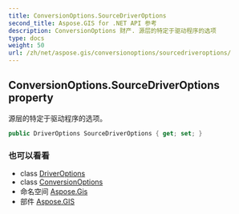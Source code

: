 ```yaml
---
title: ConversionOptions.SourceDriverOptions
second_title: Aspose.GIS for .NET API 参考
description: ConversionOptions 财产. 源层的特定于驱动程序的选项
type: docs
weight: 50
url: /zh/net/aspose.gis/conversionoptions/sourcedriveroptions/
---
```

## ConversionOptions.SourceDriverOptions property

源层的特定于驱动程序的选项。

```csharp
public DriverOptions SourceDriverOptions { get; set; }
```

### 也可以看看

* class [DriverOptions](../../driveroptions/)
* class [ConversionOptions](../)
* 命名空间 [Aspose.Gis](../../conversionoptions/)
* 部件 [Aspose.GIS](../../../)


